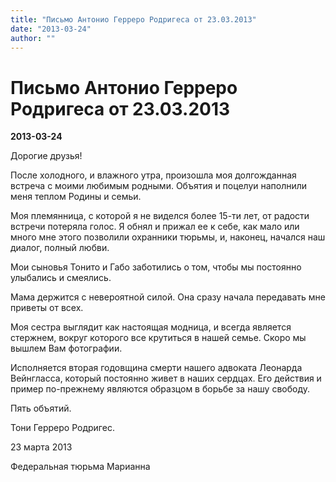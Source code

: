 ```yaml
---
title: "Письмо Антонио Герреро Родригеса от 23.03.2013"
date: "2013-03-24"
author: ""
---
```


# Письмо Антонио Герреро Родригеса от 23.03.2013

**2013-03-24** 

Дорогие друзья!



После холодного, и влажного утра, произошла моя долгожданная встреча с моими любимым родными. Объятия и поцелуи наполнили меня теплом Родины и семьи.

Моя племянница, с которой я не виделся более 15-ти лет, от радости встречи потеряла голос. Я обнял и прижал ее к себе, как мало или много мне этого позволили охранники тюрьмы, и, наконец, начался наш диалог, полный любви.

Мои сыновья Тонито и Габо заботились о том, чтобы мы постоянно улыбались и смеялись.

Мама держится с невероятной силой. Она сразу начала передавать мне приветы от всех.

Моя сестра выглядит как настоящая модница, и всегда является стержнем, вокруг которого все крутиться в нашей семье. Скоро мы вышлем Вам фотографии.

Исполняется вторая годовщина смерти нашего адвоката Леонарда Вейнгласса, который постоянно живет в наших сердцах. Его действия и пример по-прежнему являются образцом в борьбе за нашу свободу.

Пять объятий.

Тони Герреро Родригес.

23 марта 2013

Федеральная тюрьма Марианна